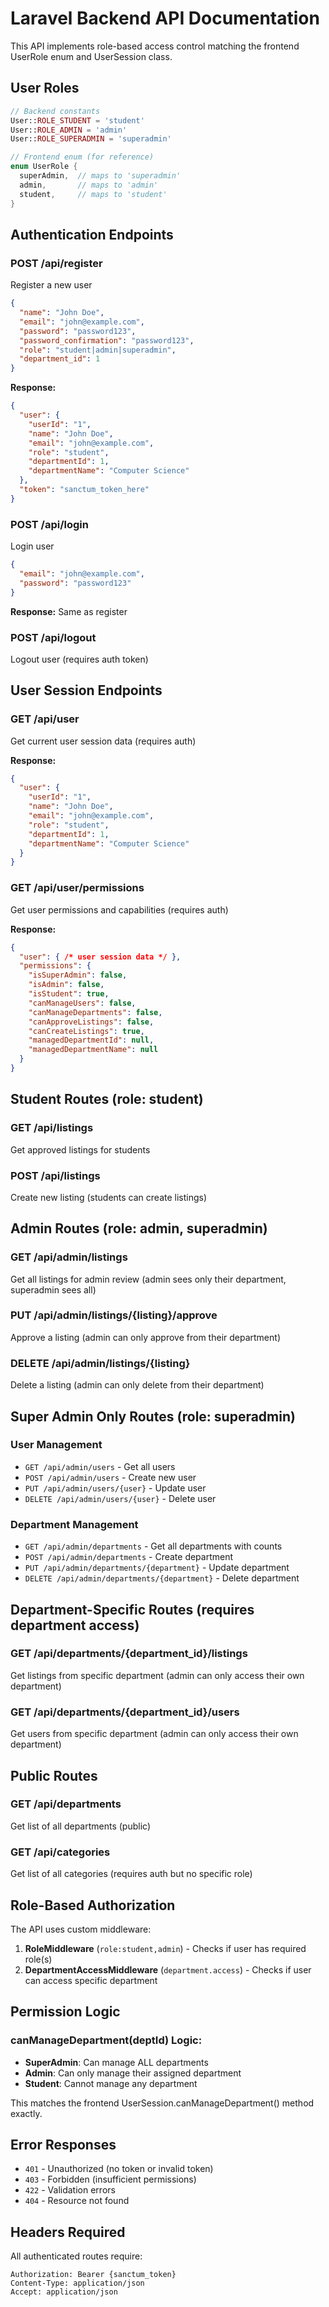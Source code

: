 # Laravel Backend API Documentation

This API implements role-based access control matching the frontend UserRole enum and UserSession class.

## User Roles

```php
// Backend constants
User::ROLE_STUDENT = 'student'
User::ROLE_ADMIN = 'admin' 
User::ROLE_SUPERADMIN = 'superadmin'
```

```dart
// Frontend enum (for reference)
enum UserRole {
  superAdmin,  // maps to 'superadmin'
  admin,       // maps to 'admin' 
  student,     // maps to 'student'
}
```

## Authentication Endpoints

### POST /api/register
Register a new user
```json
{
  "name": "John Doe",
  "email": "john@example.com", 
  "password": "password123",
  "password_confirmation": "password123",
  "role": "student|admin|superadmin",
  "department_id": 1
}
```

**Response:**
```json
{
  "user": {
    "userId": "1",
    "name": "John Doe",
    "email": "john@example.com",
    "role": "student",
    "departmentId": 1,
    "departmentName": "Computer Science"
  },
  "token": "sanctum_token_here"
}
```

### POST /api/login
Login user
```json
{
  "email": "john@example.com",
  "password": "password123"
}
```

**Response:** Same as register

### POST /api/logout
Logout user (requires auth token)

## User Session Endpoints

### GET /api/user
Get current user session data (requires auth)

**Response:**
```json
{
  "user": {
    "userId": "1", 
    "name": "John Doe",
    "email": "john@example.com",
    "role": "student",
    "departmentId": 1,
    "departmentName": "Computer Science"
  }
}
```

### GET /api/user/permissions
Get user permissions and capabilities (requires auth)

**Response:**
```json
{
  "user": { /* user session data */ },
  "permissions": {
    "isSuperAdmin": false,
    "isAdmin": false, 
    "isStudent": true,
    "canManageUsers": false,
    "canManageDepartments": false,
    "canApproveListings": false,
    "canCreateListings": true,
    "managedDepartmentId": null,
    "managedDepartmentName": null
  }
}
```

## Student Routes (role: student)

### GET /api/listings
Get approved listings for students

### POST /api/listings  
Create new listing (students can create listings)

## Admin Routes (role: admin, superadmin)

### GET /api/admin/listings
Get all listings for admin review (admin sees only their department, superadmin sees all)

### PUT /api/admin/listings/{listing}/approve
Approve a listing (admin can only approve from their department)

### DELETE /api/admin/listings/{listing}
Delete a listing (admin can only delete from their department)

## Super Admin Only Routes (role: superadmin)

### User Management
- `GET /api/admin/users` - Get all users
- `POST /api/admin/users` - Create new user
- `PUT /api/admin/users/{user}` - Update user  
- `DELETE /api/admin/users/{user}` - Delete user

### Department Management
- `GET /api/admin/departments` - Get all departments with counts
- `POST /api/admin/departments` - Create department
- `PUT /api/admin/departments/{department}` - Update department
- `DELETE /api/admin/departments/{department}` - Delete department

## Department-Specific Routes (requires department access)

### GET /api/departments/{department_id}/listings
Get listings from specific department (admin can only access their own department)

### GET /api/departments/{department_id}/users  
Get users from specific department (admin can only access their own department)

## Public Routes

### GET /api/departments
Get list of all departments (public)

### GET /api/categories
Get list of all categories (requires auth but no specific role)

## Role-Based Authorization

The API uses custom middleware:

1. **RoleMiddleware** (`role:student,admin`) - Checks if user has required role(s)
2. **DepartmentAccessMiddleware** (`department.access`) - Checks if user can access specific department

## Permission Logic

### canManageDepartment(deptId) Logic:
- **SuperAdmin**: Can manage ALL departments  
- **Admin**: Can only manage their assigned department
- **Student**: Cannot manage any department

This matches the frontend UserSession.canManageDepartment() method exactly.

## Error Responses

- `401` - Unauthorized (no token or invalid token)
- `403` - Forbidden (insufficient permissions) 
- `422` - Validation errors
- `404` - Resource not found

## Headers Required

All authenticated routes require:
```
Authorization: Bearer {sanctum_token}
Content-Type: application/json
Accept: application/json
```
